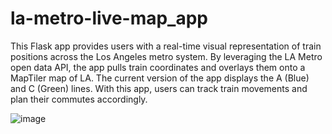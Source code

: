 # la-metro-live-map_app

This Flask app provides users with a real-time visual representation of train positions across the Los Angeles metro system. By leveraging the LA Metro open data API, the app pulls train coordinates and overlays them onto a MapTiler map of LA. The current version of the app displays the A (Blue) and C (Green) lines. With this app, users can track train movements and plan their commutes accordingly.

![image](https://user-images.githubusercontent.com/41703555/232327725-119d12f5-4ddd-469c-8269-f1aeda11a543.png)
